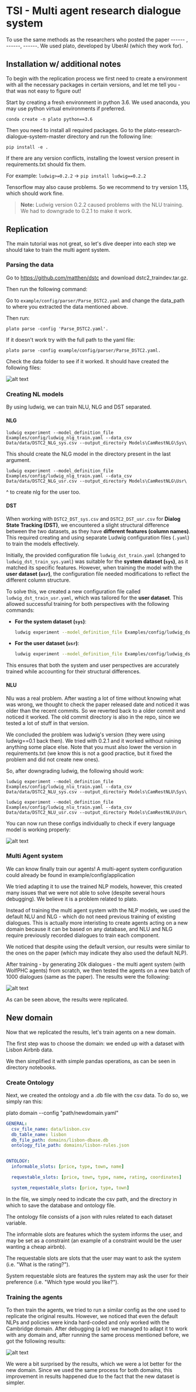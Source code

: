 # TSI - Multi agent research dialogue system

To use the same methods as the researchers who posted the paper ------ , ------, ------. We used plato, developed by UberAI (which they work for).

## Installation w/ additional notes

To begin with the replication process we first need to create a environment with all the necessary packages in certain versions, and let me tell you - that was not easy to figure out!

Start by creating a fresh environment in python 3.6. We used anaconda, you may use python virtual environments if preferred.

```conda create -n plato python==3.6```

Then you need to install all required packages. Go to the plato-research-dialogue-system-master directory and run the following line:

```pip install -e .```

If there are any version conflicts, installing the lowest version present in requirements.txt should fix them.

For example: ```ludwig>=0.2.2``` -> ```pip install ludwig==0.2.2```

Tensorflow may also cause problems. So we recommend to try version 1.15, which should work fine.

> **Note:** Ludwig version 0.2.2 caused problems with the NLU training. We had to downgrade to 0.2.1 to make it work. 


## Replication

The main tutorial was not great, so let's dive deeper into each step we should take to train the multi agent system.

### Parsing the data

Go to https://github.com/matthen/dstc and download dstc2_traindev.tar.gz.

Then run the following command:

Go to `example/config/parser/Parse_DSTC2.yaml` and change the data_path to where you extracted the data mentioned above.

Then run:

```plato parse -config 'Parse_DSTC2.yaml'.```

If it doesn't work try with the full path to the yaml file:


```plato parse -config example/config/parser/Parse_DSTC2.yaml.```


Check the data folder to see if it worked. It should have created the following files:

![alt text](images/data_parsed.png)

### Creating NL models

By using ludwig, we can train NLU, NLG and DST separated.


#### NLG

```ludwig experiment --model_definition_file Examples/config/ludwig_nlg_train.yaml --data_csv Data/data/DSTC2_NLG_sys.csv --output_directory Models\CamRestNLG\Sys\```

This should create the NLG model in the directory present in the last argument.

```ludwig experiment --model_definition_file Examples/config/ludwig_nlg_train.yaml --data_csv Data/data/DSTC2_NLG_usr.csv --output_directory Models\CamRestNLG\Usr\```

^ to create nlg for the user too.

#### DST

When working with `DSTC2_DST_sys.csv` and `DSTC2_DST_usr.csv` for **Dialog State Tracking (DST)**, we encountered a slight structural difference between the two datasets, as they have **different features (column names)**. This required creating and using separate Ludwig configuration files (`.yaml`) to train the models effectively.

Initially, the provided configuration file `ludwig_dst_train.yaml` (changed to `ludwig_dst_train_sys.yaml`) was suitable for the **system dataset (`sys`)**, as it matched its specific features. However, when training the model with the **user dataset (`usr`)**, the configuration file needed modifications to reflect the different column structure. 

To solve this, we created a new configuration file called `ludwig_dst_train_usr.yaml`, which was tailored for the **user dataset**. This allowed successful training for both perspectives with the following commands:

- **For the system dataset (`sys`)**:
  ```bash
  ludwig experiment --model_definition_file Examples/config/ludwig_dst_train.yaml --data_csv Data/data/DSTC2_DST_sys.csv --output_directory Models\CamRestDST\Sys\
    ```

- **For the user dataset (`usr`)**:
    ```bash
    ludwig experiment --model_definition_file Examples/config/ludwig_dst_train_usr.yaml --data_csv Data/data/DSTC2_DST_usr.csv --output_directory Models\CamRestDST\Usr\
    ```

This ensures that both the system and user perspectives are accurately trained while accounting for their structural differences.

#### NLU

Nlu was a real problem. After wasting a lot of time without knowing what was wrong, we thought to check the paper released date and noticed it was older than the recent commits. So we reverted back to a older commit and noticed it worked. The old commit directory is also in the repo, since we tested a lot of stuff in that version.

We concluded the problem was ludwig's version (they were using ludwig==0.1 back then). We tried with 0.2.1 and it worked without ruining anything some place else. Note that you must also lower the version in requirements.txt (we know this is not a good practice, but it fixed the problem and did not create new ones).

So, after downgrading ludwig, the following should work:

```ludwig experiment --model_definition_file Examples/config/ludwig_nlu_train.yaml --data_csv Data/data/DSTC2_NLU_sys.csv --output_directory Models\CamRestNLU\Sys\```

```ludwig experiment --model_definition_file Examples/config/ludwig_nlu_train.yaml --data_csv Data/data/DSTC2_NLU_usr.csv --output_directory Models\CamRestNLU\Usr\```


You can now run these configs individually to check if every language model is working properly:

![alt text](images/configs_individual.png)


### Multi Agent system

We can know finally train our agents! A multi-agent system configuration could already be found in example/config/application

We tried adapting it to use the trained NLP models, however, this created many issues that we were not able to solve (despite several hours debugging). We believe it is a problem related to plato.

Instead of training the multi agent system with the NLP models, we used the default NLU and NLG - which do not need previous training of existing dialogues. This is actually more interisting to create agents acting on a new domain because it can be based on any database, and NLU and NLG require previously recorded dialogues to train each component.

We noticed that despite using the default version, our results were similar to the ones on the paper (which may indicate they also used the default NLP).

After training - by generating 20k dialogues - the multi agent system (with WolfPHC agents) from scratch, we then tested the agents on a new batch of 1000 dialogues (same as the paper). The results were the following: 

![alt text](images/MA_test_results.png)

As can be seen above, the results were replicated.




## New domain

Now that we replicated the results, let's train agents on a new domain.

The first step was to choose the domain: we ended up with a dataset with Lisbon Airbnb data.

We then simplified it with simple pandas operations, as can be seen in directory notebooks.

### Create Ontology

Next, we created the ontology and a .db file with the csv data. To do so, we simply ran this:

plato domain --config "path/newdomain.yaml"

```yaml
GENERAL:
  csv_file_name: data/lisbon.csv
  db_table_name: lisbon
  db_file_path: domains/lisbon-dbase.db
  ontology_file_path: domains/lisbon-rules.json


ONTOLOGY:
  informable_slots: [price, type, town, name]

  requestable_slots: [price, town, type, name, rating, coordinates]

  system_requestable_slots: [price, type, town]
```

In the file, we simply need to indicate the csv path, and the directory in which to save the database and ontology file.

The ontology file consists of a json with rules related to each dataset variable.

The informable slots are features which the system informs the user, and may be set as a constraint (an example of a constraint would be the user wanting a cheap airbnb).

The requestable slots are slots that the user may want to ask the system (i.e. "What is the rating?").

System requestable slots are features the system may ask the user for their preference (i.e. "Which type would you like?").

### Training the agents

To then train the agents, we tried to run a similar config as the one used to replicate the original results. However, we noticed that even the default NLPs and policies were kinda hard-coded and only worked with the Cambridge domain. After debugging (a lot) we managed to adapt it to work with any domain and, after running the same process mentioned before, we got the following results:

![alt text](images/Lisbon_MA_test_results.png)

We were a bit surprised by the results, which we were a lot better for the new domain. Since we used the same process for both domains, this improvement in results happened due to the fact that the new dataset is simpler.



